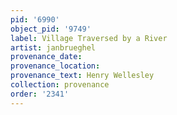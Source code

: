 ```yaml
---
pid: '6990'
object_pid: '9749'
label: Village Traversed by a River
artist: janbrueghel
provenance_date:
provenance_location:
provenance_text: Henry Wellesley
collection: provenance
order: '2341'
---
```

